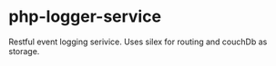 php-logger-service
==================

Restful event logging serivice. Uses silex for routing and couchDb as storage.
